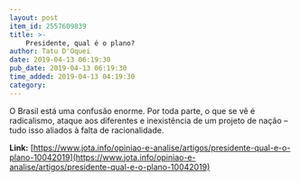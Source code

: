 ```yaml
---
layout: post
item_id: 2557609839
title: >-
    Presidente, qual é o plano?
author: Tatu D'Oquei
date: 2019-04-13 06:19:30
pub_date: 2019-04-13 06:19:30
time_added: 2019-04-13 04:19:30
category: 
---
```


O Brasil está uma confusão enorme. Por toda parte, o que se vê é radicalismo, ataque aos diferentes e inexistência de um projeto de nação – tudo isso aliados à falta de racionalidade.

**Link:** [https://www.jota.info/opiniao-e-analise/artigos/presidente-qual-e-o-plano-10042019](https://www.jota.info/opiniao-e-analise/artigos/presidente-qual-e-o-plano-10042019)

